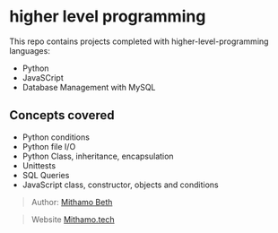 # higher level programming
This repo contains projects completed with higher-level-programming languages:
* Python
* JavaSCript
* Database Management with MySQL
  

## Concepts covered
* Python conditions
* Python file I/O
* Python Class, inheritance, encapsulation
* Unittests
* SQL Queries
* JavaScript class, constructor, objects and conditions

>  Author: [Mithamo Beth](https://github.com/Mythamor#hi-there-)

> Website [Mithamo.tech](https://www.mithamo.tech)
